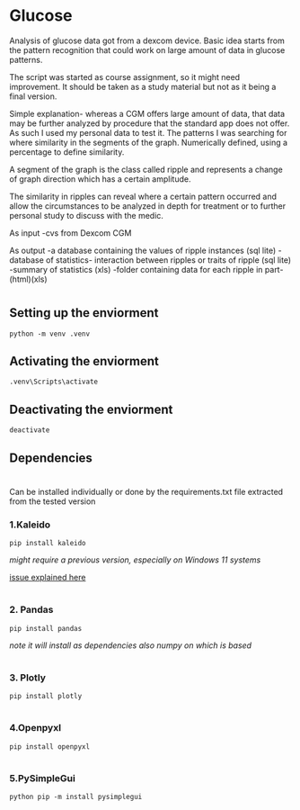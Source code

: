 # Glucose
Analysis of glucose data got from a dexcom device. 
Basic idea starts from the pattern recognition that could work on large amount of data in glucose patterns.

The script was started as course assignment, so it might need improvement. It should be taken as a study material but not as it being a final version.

Simple explanation- whereas a CGM offers large amount of data, that data may be further analyzed by procedure that the standard app does not offer. As such I used my personal data to test it. The patterns I was searching for where similarity in the segments of the graph. Numerically defined, using a percentage to define similarity.

A segment of the graph is the class called ripple and represents a change of graph direction which has a certain amplitude.

The similarity in ripples can reveal where a certain pattern occurred and allow the circumstances to be analyzed in depth for treatment or to further personal study to discuss with the medic. 

As input
-cvs from Dexcom CGM

As output 
-a database containing the values of ripple instances (sql lite)
-database of statistics- interaction between ripples or traits of ripple (sql lite)
-summary of statistics (xls)
-folder containing data for each ripple in part- (html)(xls)


#
## Setting up the enviorment

`python -m venv .venv`

## Activating the enviorment

`.venv\Scripts\activate`

## Deactivating the enviorment
`deactivate`


## Dependencies
#
Can be installed individually or done by the requirements.txt file extracted from the tested version
### 1.Kaleido

`pip install kaleido`

*might require a previous version, especially on Windows 11 systems*

[issue explained here](https://stackoverflow.com/questions/69016568/unable-to-export-plotly-images-to-png-with-kaleido)

#
### 2. Pandas
`pip install pandas`

*note it will install as dependencies also numpy on which is based*
#
### 3. Plotly
`pip install plotly`

#
### 4.Openpyxl
`pip install openpyxl`

#
### 5.PySimpleGui
`python pip -m install pysimplegui`


